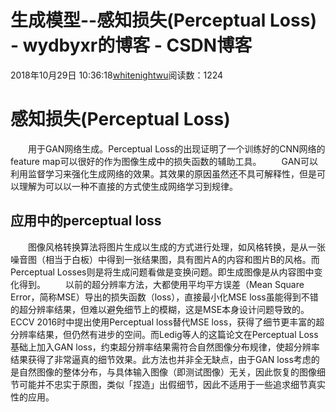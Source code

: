 # 生成模型--感知损失(Perceptual Loss) - wydbyxr的博客 - CSDN博客
2018年10月29日 10:36:18[whitenightwu](https://me.csdn.net/wydbyxr)阅读数：1224
# 感知损失(Perceptual Loss)
  用于GAN网络生成。Perceptual Loss的出现证明了一个训练好的CNN网络的feature map可以很好的作为图像生成中的损失函数的辅助工具。
  GAN可以利用监督学习来强化生成网络的效果。其效果的原因虽然还不具可解释性，但是可以理解为可以以一种不直接的方式使生成网络学习到规律。
## 应用中的perceptual loss
  图像风格转换算法将图片生成以生成的方式进行处理，如风格转换，是从一张噪音图（相当于白板）中得到一张结果图，具有图片A的内容和图片B的风格。而Perceptual Losses则是将生成问题看做是变换问题。即生成图像是从内容图中变化得到。
  以前的超分辨率方法，大都使用平均平方误差（Mean Square Error，简称MSE）导出的损失函数（loss），直接最小化MSE loss虽能得到不错的超分辨率结果，但难以避免细节上的模糊，这是MSE本身设计问题导致的。	ECCV 2016时中提出使用Perceptual loss替代MSE loss，获得了细节更丰富的超分辨率结果，但仍然有进步的空间。而Ledig等人的这篇论文在Perceptual Loss基础上加入GAN loss，约束超分辨率结果需符合自然图像分布规律，使超分辨率结果获得了非常逼真的细节效果。此方法也并非全无缺点，由于GAN loss考虑的是自然图像的整体分布，与具体输入图像（即测试图像）无关，因此恢复的图像细节可能并不忠实于原图，类似「捏造」出假细节，因此不适用于一些追求细节真实性的应用。
